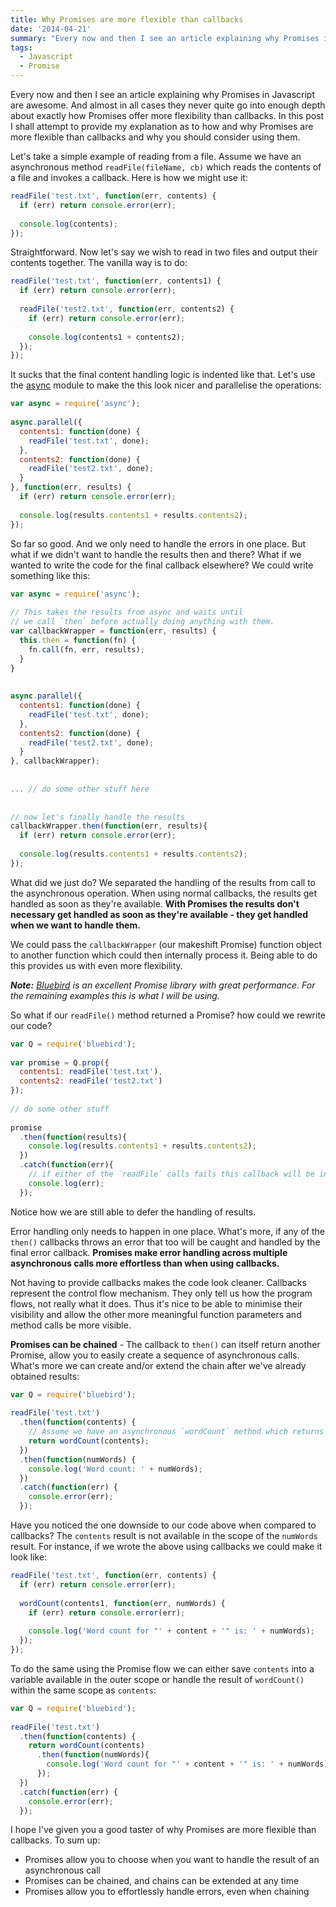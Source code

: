 ```yaml
---
title: Why Promises are more flexible than callbacks
date: '2014-04-21'
summary: "Every now and then I see an article explaining why Promises in Javascript are awesome. And almost in all cases they never quite go into enough depth about exactly how Promises offer more flexibility than callbacks. In this post I shall attempt to provide my explanation as to how and why Promises are more flexible than callbacks and why you should consider using them.\r\n\r\nLet's take a simple example of reading from a file. Assume we have an asynchronous method `readFile(fileName, cb)` which reads the contents of a file and invokes a callback. Here is how we might use it:\r\n"
tags:
  - Javascript
  - Promise
---
```

Every now and then I see an article explaining why Promises in Javascript are awesome. And almost in all cases they never quite go into enough depth about exactly how Promises offer more flexibility than callbacks. In this post I shall attempt to provide my explanation as to how and why Promises are more flexible than callbacks and why you should consider using them.

Let's take a simple example of reading from a file. Assume we have an asynchronous method `readFile(fileName, cb)` which reads the contents of a file and invokes a callback. Here is how we might use it:  

```js  
readFile('test.txt', function(err, contents) {
  if (err) return console.error(err);
 
  console.log(contents);
});
```

Straightforward. Now let's say we wish to read in two files and output their contents together. The vanilla way is to do:

```js  
readFile('test.txt', function(err, contents1) {
  if (err) return console.error(err);
 
  readFile('test2.txt', function(err, contents2) {
    if (err) return console.error(err);
 
    console.log(contents1 + contents2);
  });
});
```

It sucks that the final content handling logic is indented like that. Let's use the [async](https://github.com/caolan/async) module to make the this look nicer and parallelise the operations:

```js  
var async = require('async');
 
async.parallel({
  contents1: function(done) {
    readFile('test.txt', done);
  },
  contents2: function(done) {
    readFile('test2.txt', done);
  }
}, function(err, results) {
  if (err) return console.error(err);
 
  console.log(results.contents1 + results.contents2);
});
```

So far so good. And we only need to handle the errors in one place. But what if we didn't want to handle the results then and there? What if we wanted to write the code for the final callback elsewhere? We could write something like this:

```js  
var async = require('async');
 
// This takes the results from async and waits until 
// we call `then` before actually doing anything with them.
var callbackWrapper = function(err, results) {
  this.then = function(fn) {
    fn.call(fn, err, results);
  }
}
 
 
async.parallel({
  contents1: function(done) {
    readFile('test.txt', done);
  },
  contents2: function(done) {
    readFile('test2.txt', done);
  }
}, callbackWrapper);
 
 
... // do some other stuff here
 
 
// now let's finally handle the results
callbackWrapper.then(function(err, results){
  if (err) return console.error(err);
 
  console.log(results.contents1 + results.contents2);  
});
```

What did we just do? We separated the handling of the results from call to the asynchronous operation. When using normal callbacks, the results get handled as soon as they're available. **With Promises the results don't necessary get handled as soon as they're available - they get handled when we want to handle them.**

We could pass the `callbackWrapper` (our makeshift Promise) function object to another function which could then internally process it. Being able to do this provides us with even more flexibility.

_**Note:** [Bluebird](https://github.com/petkaantonov/bluebird) is an excellent Promise library with great performance. For the remaining examples this is what I will be using._

So what if our `readFile()` method returned a Promise? how could we rewrite our code?

```js  
var Q = require('bluebird');
 
var promise = Q.prop({
  contents1: readFile('test.txt'),
  contents2: readFile('test2.txt')
});
 
// do some other stuff
 
promise
  .then(function(results){
    console.log(results.contents1 + results.contents2);
  })
  .catch(function(err){
    // if either of the `readFile` calls fails this callback will be invoked
    console.log(err);
  });
```

Notice how we are still able to defer the handling of results.

Error handling only needs to happen in one place. What's more, if any of the `then()` callbacks throws an error that too will be caught and handled by the final error callback. **Promises make error handling across multiple asynchronous calls more effortless than when using callbacks.**

Not having to provide callbacks makes the code look cleaner. Callbacks represent the control flow mechanism. They only tell us how the program flows, not really what it does. Thus it's nice to be able to minimise their visibility and allow the other more meaningful function parameters and method calls be more visible.

**Promises can be chained** - The callback to `then()` can itself return another Promise, allow you to easily create a sequence of asynchronous calls. What's more we can create and/or extend the chain after we've already obtained results:

```js  
var Q = require('bluebird');
 
readFile('test.txt')
  .then(function(contents) {
    // Assume we have an asynchronous `wordCount` method which returns a Promise
    return wordCount(contents);
  })
  .then(function(numWords) {
    console.log('Word count: ' + numWords);
  })
  .catch(function(err) {
    console.error(err);
  });
```

Have you noticed the one downside to our code above when compared to callbacks? The `contents` result is not available in the scope of the `numWords` result. For instance, if we wrote the above using callbacks we could make it look like:

```js  
readFile('test.txt', function(err, contents) {
  if (err) return console.error(err);
 
  wordCount(contents1, function(err, numWords) {
    if (err) return console.error(err);
 
    console.log('Word count for "' + content + '" is: ' + numWords);
  });
});
```

To do the same using the Promise flow we can either save `contents` into a variable available in the outer scope or handle the result of `wordCount()` within the same scope as `contents`:

```js  
var Q = require('bluebird');
 
readFile('test.txt')
  .then(function(contents) {
    return wordCount(contents)
      .then(function(numWords){
        console.log('Word count for "' + content + '" is: ' + numWords);  
      });
  })
  .catch(function(err) {
    console.error(err);
  });
```

I hope I've given you a good taster of why Promises are more flexible than callbacks. To sum up:

* Promises allow you to choose when you want to handle the result of an asynchronous call  
* Promises can be chained, and chains can be extended at any time  
* Promises allow you to effortlessly handle errors, even when chaining
